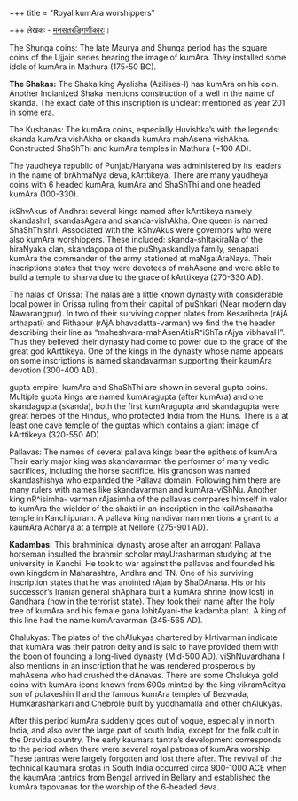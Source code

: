 +++
title = "Royal kumAra worshippers"

+++
लेखकः - [मनसतरङ्गिणीकारः](https://manasataramgini.wordpress.com/)।

The Shunga coins: The late Maurya and Shunga period has the square coins
of the Ujjain series bearing the image of kumAra. They installed some
idols of kumAra in Mathura (175-50 BC).

**The Shakas:** The Shaka king Ayalisha (Azilises-I) has kumAra on his
coin. Another Indianized Shaka mentions construction of a well in the
name of skanda. The exact date of this inscription is unclear: mentioned
as year 201 in some era.

The Kushanas: The kumAra coins, especially Huvishka’s with the legends:
skanda kumAra vishAkha or skanda kumAra mahAsena vishAkha. Constructed
ShaShThi and kumAra temples in Mathura (\~100 AD).  
  
The yaudheya republic of Punjab/Haryana was administered by its leaders
in the name of brAhmaNya deva, kArttikeya. There are many yaudheya coins
with 6 headed kumAra, kumAra and ShaShThi and one headed kumAra
(100-330).

ikShvAkus of Andhra: several kings named after kArttikeya namely
skandashrI, skandasAgara and skanda-vishAkha. One queen is named
ShaShThishrI. Associated with the ikShvAkus were governors who were also
kumAra worshippers. These included: skanda-shItakiraNa of the hiraNyaka
clan, skandagopa of the puShyaskandIya family, senapati kumAra the
commander of the army stationed at maNgalAraNaya. Their inscriptions
states that they were devotees of mahAsena and were able to build a
temple to sharva due to the grace of kArttikeya (270-330 AD).

The nalas of Orissa: The nalas are a little known dynasty with
considerable local power in Orissa ruling from their capital of puShkari
(Near modern day Nawarangpur). In two of their surviving copper plates
from Kesaribeda (rAjA arthapati) and Rithapur (rAjA bhavadatta-varman)
we find the the header describing their line as
“maheshvara-mahAsenAtisR^iShTa rAjya vibhavaH”. Thus they believed
their dynasty had come to power due to the grace of the great god
kArttikeya. One of the kings in the dynasty whose name appears on some
inscriptions is named skandavarman supporting their kaumAra devotion
(300-400 AD).

gupta empire: kumAra and ShaShThi are shown in several gupta coins.
Multiple gupta kings are named kumAragupta (after kumAra) and one
skandagupta (skanda), both the first kumAragupta and skandagupta were
great heroes of the Hindus, who protected India from the Huns. There is
a at least one cave temple of the guptas which contains a giant image of
kArttikeya (320-550 AD).

Pallavas: The names of several pallava kings bear the epithets of
kumAra. Their early major king was skandavarman the performer of many
vedic sacrifices, including the horse sacrifice. His grandson was named
skandashishya who expanded the Pallava domain. Following him there are
many rulers with names like skandavarman and kumAra-viShNu. Another king
nR^isimha- varman rAjasimha of the pallavas compares himself in valor to
kumAra the wielder of the shakti in an inscription in the kailAshanatha
temple in Kanchipuram. A pallava king nandivarman mentions a grant to a
kaumAra Acharya at a temple at Nellore (275-901 AD).

**Kadambas:** This brahminical dynasty arose after an arrogant Pallava
horseman insulted the brahmin scholar mayUrasharman studying at the
university in Kanchi. He took to war against the pallavas and founded
his own kingdom in Maharashtra, Andhra and TN. One of his surviving
inscription states that he was anointed rAjan by ShaDAnana. His or his
successor’s Iranian general shAphara built a kumAra shrine (now lost) in
Gandhara (now in the terrorist state). They took their name after the
holy tree of kumAra and his female gana lohitAyani-the kadamba plant. A
king of this line had the name kumAravarman (345-565 AD).

Chalukyas: The plates of the chAlukyas chartered by kIrtivarman indicate
that kumAra was their patron deity and is said to have provided them
with the boon of founding a long-lived dynasty (Mid-500 AD).
viShNuvardhana I also mentions in an inscription that he was rendered
prosperous by mahAsena who had crushed the dAnavas. There are some
Chalukya gold coins with kumAra icons known from 600s minted by the king
vikramAditya son of pulakeshin II and the famous kumAra temples of
Bezwada, Humkarashankari and Chebrole built by yuddhamalla and other
chAlukyas.

After this period kumAra suddenly goes out of vogue, especially in north
India, and also over the large part of south India, except for the folk
cult in the Dravida country. The early kaumara tantra’s development
corresponds to the period when there were several royal patrons of
kumAra worship. These tantras were largely forgotten and lost there
after. The revival of the technical kaumara srotas in South India
occurred circa 900-1000 ACE when the kaumAra tantrics from Bengal
arrived in Bellary and established the kumAra tapovanas for the worship
of the 6-headed deva.
